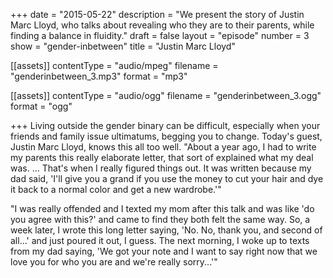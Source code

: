 +++
date = "2015-05-22"
description = "We present the story of Justin Marc Lloyd, who talks about revealing who they are to their parents, while finding a balance in fluidity."
draft = false
layout = "episode"
number = 3
show = "gender-inbetween"
title = "Justin Marc Lloyd"

[[assets]]
  contentType = "audio/mpeg"
  filename = "genderinbetween_3.mp3"
  format = "mp3"

[[assets]]
  contentType = "audio/ogg"
  filename = "genderinbetween_3.ogg"
  format = "ogg"

+++
Living outside the gender binary can be difficult, especially when your friends and family issue ultimatums, begging you to change. Today's guest, Justin Marc Lloyd, knows this all too well. "About a year ago, I had to write my parents this really elaborate letter, that sort of explained what my deal was. ... That's when I really figured things out. It was written because my dad said, 'I'll give you a grand if you use the money to cut your hair and dye it back to a normal color and get a new wardrobe.'"

"I was really offended and I texted my mom after this talk and was like 'do you agree with this?' and came to find they both felt the same way. So, a week later, I wrote this long letter saying, 'No. No, thank you, and second of all...' and just poured it out, I guess. The next morning, I woke up to texts from my dad saying, 'We got your note and I want to say right now that we love you for who you are and we're really sorry...'"